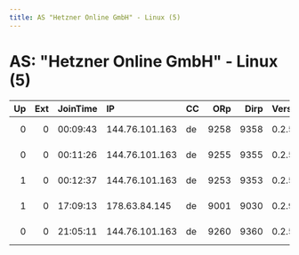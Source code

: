```yaml
---
title: AS "Hetzner Online GmbH" - Linux (5)
---
```


# AS: "Hetzner Online GmbH" - Linux (5)

|   Up |   Ext | JoinTime   | IP             | CC   |   ORp |   Dirp | Version   | Contact                      | Nickname      |   eFamMembers |
|-----:|------:|:-----------|:---------------|:-----|------:|-------:|:----------|:-----------------------------|:--------------|--------------:|
|    0 |     0 | 00:09:43   | 144.76.101.163 | de   |  9258 |   9358 | 0.2.5.14  | anonymous anonymous@mail.    | relay58       |             1 |
|    0 |     0 | 00:11:26   | 144.76.101.163 | de   |  9255 |   9355 | 0.2.5.14  | anonymous anonymous@mail.    | relay55       |             1 |
|    1 |     0 | 00:12:37   | 144.76.101.163 | de   |  9253 |   9353 | 0.2.5.14  | anonymous anonymous@mail.    | relay53       |             1 |
|    1 |     0 | 17:09:13   | 178.63.84.145  | de   |  9001 |   9030 | 0.2.9.11  | Nikita Borisov &lt;tor-strud | NikitaStrudel |             2 |
|    0 |     0 | 21:05:11   | 144.76.101.163 | de   |  9260 |   9360 | 0.2.5.14  | anonymous anonymous@mail.    | relay60       |             1 |
